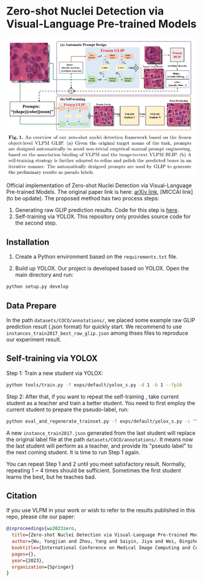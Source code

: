 # Zero-shot Nuclei Detection via Visual-Language Pre-trained Models

<img src="VLPMNuD.png" width="800">

Official implementation of Zero-shot Nuclei Detection via Visual-Language Pre-trained Models.
The original paper link is here:
[arXiv link](https://arxiv.org/abs/2306.17659), [MICCAI link](to be update).
The proposed method has two process steps:
1. Generating raw GLIP prediction results. Code for this step is [here](https://github.com/wuyongjianCODE/VLPMNuD).
2. Self-training via YOLOX.
This repository only provides source code for the second step. 
## Installation
1. Create a Python environment based on the ```requirements.txt``` file.

2. Build up YOLOX.
Our project is developed based on YOLOX. Open the main directory and run:

```bash 
python setup.py develop
```

## Data Prepare
In the path ```datasets/COCO/annotations/```, we placed some example raw GLIP prediction result (.json format) for quickly start. We recommend to use ```instances_train2017_best_raw_glip.json``` among thses files to reproduce our experiment result.

## Self-training via YOLOX

Step 1: Train a new student via YOLOX:
```bash 
python tools/train.py -f exps/default/yolox_s.py -d 1 -b 1 --fp16 
```
Step 2: After that, if you want to repeat the self-training , take current student as a teacher and train a better student. You need to first employ the current student to prepare the pseudo-label, run:
```bash 
python eval_and_regenerate_trainset.py -f exps/default/yolox_s.py -c "YOLOX_outputs/yolox_s/best_ckpt.pth" -b 1 -d 1 --conf 0.001 --fp16 --fuse
```
A new ```instance_train2017.json``` generated from the last student will replace the original label file at the path ```datasets/COCO/annotations/```. It means now the last student will perform as a teacher, and provide its "pseudo label" to the next coming student. It is time to run Step 1 again.

You can repeat Step 1 and 2 until you meet satisfactory result. Normally, repeating 1 ~ 4 times should be sufficient. Sometimes the first student learns the best, but he teaches bad.

## Citation

If you use VLPM in your work or wish to refer to the results published in this repo, please cite our paper:
```BibTeX
@inproceedings{wu2023zero,
  title={Zero-shot Nuclei Detection via Visual-Language Pre-trained Models},
  author={Wu, Yongjian and Zhou, Yang and Saiyin, Jiya and Wei, Bingzheng and Lai, Maode and Shou, Jianzhong and Fan, Yubo and Xu, Yan},
  booktitle={International Conference on Medical Image Computing and Computer-Assisted Intervention},
  pages={},
  year={2023},
  organization={Springer}
}
```



